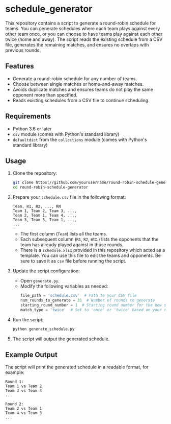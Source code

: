 # schedule_generator
This repository contains a script to generate a round-robin schedule for teams. You can generate schedules where each team plays against every other team once, or you can choose to have teams play against each other twice (home and away). The script reads the existing schedule from a CSV file, generates the remaining matches, and ensures no overlaps with previous rounds.

## Features
- Generate a round-robin schedule for any number of teams.
- Choose between single matches or home-and-away matches.
- Avoids duplicate matches and ensures teams do not play the same opponent more than specified.
- Reads existing schedules from a CSV file to continue scheduling.

## Requirements

- Python 3.6 or later
- `csv` module (comes with Python's standard library)
- `defaultdict` from the `collections` module (comes with Python's standard library)

## Usage

1. Clone the repository:
    ```sh
    git clone https://github.com/yourusername/round-robin-schedule-generator.git
    cd round-robin-schedule-generator
    ```

2. Prepare your `schedule.csv` file in the following format:
    ```csv
    Team, R1, R2, ..., RN
    Team 1, Team 2, Team 3, ..., 
    Team 2, Team 1, Team 4, ..., 
    Team 3, Team 5, Team 1, ..., 
    ...
    ```
    - The first column (`Team`) lists all the teams.
    - Each subsequent column (`R1`, `R2`, etc.) lists the opponents that the team has already played against in those rounds.
    - There is a `schedule.xlsx` provided in this repository which acted as a template. You can use this file to edit the teams and opponents. Be sure to save it as `csv` file before running the script.

3. Update the script configuration:
    - Open `generate.py`.
    - Modify the following variables as needed:
      ```python
      file_path = 'schedule.csv'  # Path to your CSV file
      num_rounds_to_generate = 31  # Number of rounds to generate
      starting_round_number = 1  # Starting round number for the new schedule
      match_type = 'twice'  # Set to 'once' or 'twice' based on your requirement
      ```

4. Run the script:
    ```sh
    python generate_schedule.py
    ```

5. The script will output the generated schedule.

## Example Output

The script will print the generated schedule in a readable format, for example:
```
Round 1:
Team 1 vs Team 2
Team 3 vs Team 4
...

Round 2:
Team 2 vs Team 1
Team 4 vs Team 3
...
```